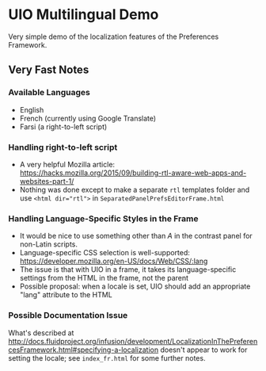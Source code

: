 # UIO Multilingual Demo

Very simple demo of the localization features of the Preferences Framework.

## Very Fast Notes

### Available Languages

* English
* French (currently using Google Translate)
* Farsi (a right-to-left script)

### Handling right-to-left script

* A very helpful Mozilla article: https://hacks.mozilla.org/2015/09/building-rtl-aware-web-apps-and-websites-part-1/
* Nothing was done except to make a separate `rtl` templates folder and use `<html dir="rtl">` in `SeparatedPanelPrefsEditorFrame.html`

### Handling Language-Specific Styles in the Frame

* It would be nice to use something other than *A* in the contrast panel for non-Latin scripts.
* Language-specific CSS selection is well-supported: https://developer.mozilla.org/en-US/docs/Web/CSS/:lang
* The issue is that with UIO in a frame, it takes its language-specific settings from the HTML in the frame, not the parent
* Possible proposal: when a locale is set, UIO should add an appropriate "lang" attribute to the HTML

### Possible Documentation Issue

What's described at http://docs.fluidproject.org/infusion/development/LocalizationInThePreferencesFramework.html#specifying-a-localization doesn't appear to work for setting the locale; see `index_fr.html` for some further notes.
